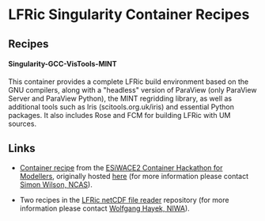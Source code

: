 # LFRic Singularity Container Recipes

## Recipes

#### Singularity-GCC-VisTools-MINT

This container provides a complete LFRic build environment based on the GNU compilers, along with a "headless" version of ParaView (only ParaView Server and ParaView Python), the MINT regridding library, as well as additional tools such as Iris (scitools.org.uk/iris) and essential Python packages. It also includes Rose and FCM for building LFRic with UM sources.

## Links

- [Container recipe](https://github.com/eth-cscs/ContainerHackathon/tree/master/LFRIC/singularity)
  from the [ESiWACE2 Container Hackathon for Modellers](https://github.com/eth-cscs/ContainerHackathon),
  originally hosted [here](https://github.com/NCAS-CMS/LFRic_container)
  (for more information please contact [Simon Wilson, NCAS](mailto:simon.wilson@ncas.ac.uk)).

- Two recipes in the [LFRic netCDF file reader](https://github.com/tinyendian/lfric_reader)
  repository (for more information please contact [Wolfgang Hayek, NIWA](https://github.com/tinyendian)).
